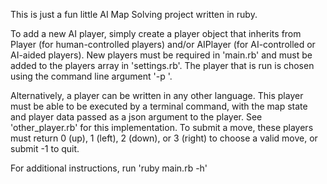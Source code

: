 This is just a fun little AI Map Solving project written in ruby.

To add a new AI player, simply create a player object that inherits from Player (for human-controlled players) and/or AIPlayer (for AI-controlled or AI-aided players).  New players must be required in 'main.rb' and must be added to the players array in 'settings.rb'.  The player that is run is chosen using the command line argument '-p <player>'.

Alternatively, a player can be written in any other language.  This player must be able to be executed by a terminal command, with the map state and player data passed as a json argument to the player.  See 'other_player.rb' for this implementation.  To submit a move, these players must return 0 (up), 1 (left), 2 (down), or 3 (right) to choose a valid move, or submit -1 to quit.

For additional instructions, run 'ruby main.rb -h'

